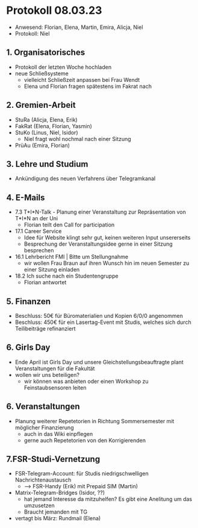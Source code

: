 ---
---

# Protokoll 08.03.23

* Anwesend: Florian, Elena, Martin, Emira, Alicja, Niel
* Protokoll: Niel

## 1. Organisatorisches

* Protokoll der letzten Woche hochladen
* neue Schließsysteme
  * vielleicht Schließzeit anpassen bei Frau Wendt
  * Elena und Florian fragen spätestens im Fakrat nach

## 2. Gremien-Arbeit

* StuRa (Alicja, Elena, Erik)
* FakRat (Elena, Florian, Yasmin)
* StuKo (Linus, Niel, Isidor)
  * Niel fragt wohl nochmal nach einer Sitzung
* PrüAu (Emira, Florian)

## 3. Lehre und Studium

* Ankündigung des neuen Verfahrens über Telegramkanal

## 4. E-Mails

* 7.3 T\*I\*N-Talk - Planung einer Veranstaltung zur Repräsentation von T\*I\*N an der Uni
  * Florian teilt den Call for participation
* 17.1 Career Service 
  * Idee für Website klingt sehr gut, keinen weiteren Input unsererseits
  * Besprechung der Veranstaltungsidee gerne in einer Sitzung besprechen
* 16.1 Lehrbericht FMI | Bitte um Stellungnahme
  * wir wollen Frau Braun auf ihren Wunsch hin im neuen Semester zu einer Sitzung einladen
* 18.2 Ich suche nach ein Studentengruppe
  * Florian antwortet

## 5. Finanzen

* Beschluss: 50€ für Büromaterialien und Kopien  6/0/0 angenommen
* Beschluss: 450€ für ein Lasertag-Event mit Studis, welches sich durch Teilibeiträge refinanziert

## 6. Girls Day
* Ende April ist Girls Day und unsere Gleichstellungsbeauftragte plant Veranstaltungen für die Fakultät
* wollen wir uns beteiligen?
  * wir können was anbieten oder einen Workshop zu Feinstaubsensoren leiten

## 6. Veranstaltungen

* Planung weiterer Repetetorien in Richtung Sommersemester mit möglicher Finanzierung
  * auch in das Wiki einpflegen
  * gerne auch Repetetorien von den Korrigierenden

## 7.FSR-Studi-Vernetzung

* FSR-Telegram-Account: für Studis niedrigschwelligen Nachrichtenaustausch
  * --> FSR-Handy (Erik) mit Prepaid SIM (Martin)
* Matrix-Telegram-Bridges (Isidor, ??)
  * hat jemand Interesse da mitzuhelfen? Es gibt eine Anelitung um das umzusetzen
  * Braucht jemanden mit TG
* vertagt bis März: Rundmail (Elena)

